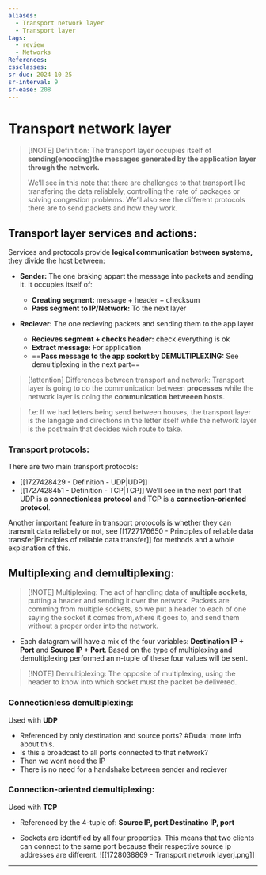 ```yaml
---
aliases:
  - Transport network layer
  - Transport layer
tags:
  - review
  - Networks
References: 
cssclasses:
sr-due: 2024-10-25
sr-interval: 9
sr-ease: 208
---
```

# Transport network layer

> [!NOTE] Definition: 
> The transport layer occupies itself of **sending(encoding)the messages generated by the application layer through the network.** 
> 
> We’ll see in this note that there are challenges to that transport like transfering the data reliablely, controlling the rate of packages or solving congestion problems. We’ll also see the different protocols there are to send packets and how they work.

## Transport layer services and actions:
Services and protocols provide **logical communication between systems,** they divide the host between: 

+ **Sender:** The one braking appart the message into packets and sending it. It occupies itself of:
  + **Creating segment:** message + header + checksum
  + **Pass segment to IP/Network:** To the next layer

+ **Reciever:** The one recieving packets and sending them to the app layer
  + **Recieves segment + checks header:** check everything is ok
  + **Extract message:** For application
  + ==**Pass message to the app socket by DEMULTIPLEXING:** See demultiplexing in the next part==


> [!attention] Differences between transport and network: 
> Transport layer is going to do the communication between **processes** while the network layer is doing the **communication betweeen hosts**. 

> f.e: If we had letters being send between houses, the transport layer is the langage and directions in the letter itself while the network layer is the postmain that decides wich route to take. 

### Transport protocols: 
There are two main transport protocols: 
+ [[1727428429 - Definition - UDP|UDP]]
+ [[1727428451 - Definition - TCP|TCP]]
We’ll see in the next part that UDP is a **connectionless protocol** and TCP is a **connection-oriented protocol**.

Another important feature in transport protocols is whether they can transmit data reliabely or not, see [[1727176650 - Principles of reliable data transfer|Principles of reliable data transfer]] for methods and a whole explanation of this.
## Multiplexing and demultiplexing:

> [!NOTE] Multiplexing: 
> The act of handling data of **multiple sockets**, putting a header and sending it over the network.
> Packets are comming from multiple sockets, so we put a header to each of one saying the socket it comes from,where it goes to, and send them without a proper order into the network.
+ Each datagram will have a mix of the four variables: **Destination IP + Port** and **Source IP + Port**. 
  Based on the type of multiplexing  and demultiplexing performed an n-tuple of these four values will be sent.


> [!NOTE] Demultiplexing: 
> The opposite of multiplexing, using the header to know into which socket must the packet be delivered. 

### Connectionless demultiplexing:
Used with **UDP**
+ Referenced by only destination and source ports? #Duda: more info about this.
+ Is this a broadcast to all ports connected to that network?
+ Then we wont need the IP
+ There is no need for a handshake between sender and reciever
### Connection-oriented demultiplexing:
Used with **TCP**
+ Referenced by the 4-tuple of:
  **Source IP, port
  Destinatino IP, port**

+ Sockets are identified by all four properties. This means that two clients can connect to the same port because their respective source ip addresses are different.
![[1728038869 - Transport network layerj.png]]


***
